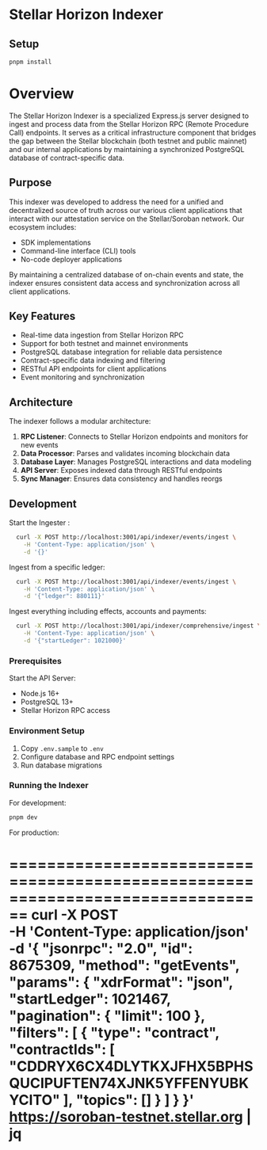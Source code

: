 # Stellar Horizon Indexer

## Setup

```bash
pnpm install
```

# Overview

The Stellar Horizon Indexer is a specialized Express.js server designed to ingest and process data from the Stellar Horizon RPC (Remote Procedure Call) endpoints. It serves as a critical infrastructure component that bridges the gap between the Stellar blockchain (both testnet and public mainnet) and our internal applications by maintaining a synchronized PostgreSQL database of contract-specific data.

## Purpose

This indexer was developed to address the need for a unified and decentralized source of truth across our various client applications that interact with our attestation service on the Stellar/Soroban network. Our ecosystem includes:

- SDK implementations
- Command-line interface (CLI) tools  
- No-code deployer applications

By maintaining a centralized database of on-chain events and state, the indexer ensures consistent data access and synchronization across all client applications.

## Key Features

- Real-time data ingestion from Stellar Horizon RPC
- Support for both testnet and mainnet environments
- PostgreSQL database integration for reliable data persistence
- Contract-specific data indexing and filtering
- RESTful API endpoints for client applications
- Event monitoring and synchronization

## Architecture

The indexer follows a modular architecture:

1. **RPC Listener**: Connects to Stellar Horizon endpoints and monitors for new events
2. **Data Processor**: Parses and validates incoming blockchain data
3. **Database Layer**: Manages PostgreSQL interactions and data modeling
4. **API Server**: Exposes indexed data through RESTful endpoints
5. **Sync Manager**: Ensures data consistency and handles reorgs

## Development

Start the Ingester :

```bash
  curl -X POST http://localhost:3001/api/indexer/events/ingest \
    -H 'Content-Type: application/json' \
    -d '{}'
```

Ingest from a specific ledger:

```bash
  curl -X POST http://localhost:3001/api/indexer/events/ingest \
    -H 'Content-Type: application/json' \
    -d '{"ledger": 880111}'
```

Ingest everything including effects, accounts and payments:

```bash
  curl -X POST http://localhost:3001/api/indexer/comprehensive/ingest \
    -H 'Content-Type: application/json' \
    -d '{"startLedger": 1021000}'
```

### Prerequisites
Start the API Server:

- Node.js 16+
- PostgreSQL 13+
- Stellar Horizon RPC access

### Environment Setup

1. Copy `.env.sample` to `.env`
2. Configure database and RPC endpoint settings
3. Run database migrations

### Running the Indexer

For development:

```bash
pnpm dev
```

For production:




================================================================================
curl -X POST \
-H 'Content-Type: application/json' \
-d '{
    "jsonrpc": "2.0",
    "id": 8675309,
    "method": "getEvents",
    "params": {
      "xdrFormat": "json",
      "startLedger": 1021467,
      "pagination": {
        "limit": 100
      },
      "filters": [
        {
          "type": "contract",
          "contractIds": [
            "CDDRYX6CX4DLYTKXJFHX5BPHSQUCIPUFTEN74XJNK5YFFENYUBKYCITO"
          ],
          "topics": []
        }
      ]
    }
}' \
https://soroban-testnet.stellar.org | jq
================================================================================
